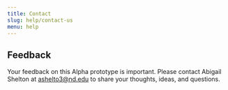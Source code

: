 ```yaml
---
title: Contact
slug: help/contact-us
menu: help
---
```


## Feedback
Your feedback on this Alpha prototype is important. Please contact Abigail Shelton at <ashelto3@nd.edu> to share your thoughts, ideas, and questions.
